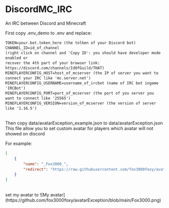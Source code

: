 # DiscordMC_IRC
An IRC between Discord and Minecraft<br>

First copy .env_demo to .env and replace: <br>
```
TOKEN=your.bot.token_here (the tolken of your Discord bot)
CHANNEL_ID=id_of_channel 
(right click on channel and 'Copy ID': you should have developer mode enabled or
recover the 4th part of your browser link: https://discord.com/channels/IdOfGuild/THAT)
MINEFLAYERCONFIG_HOST=host_of_mcserver (the IP of server you want to connect your IRC like 'mc.server.net')
MINEFLAYERCONFIG_USERNAME=username_of_ircbot (name of IRC bot ingame 'IRCBot')
MINEFLAYERCONFIG_PORT=port_of_mcserver (the port of you server you want to connect like '25565')
MINEFLAYERCONFIG_VERSION=version_of_mcserver (the version of server like '1.16.5')
```
<br>
Then copy data/avatarException_example.json to data/avatarException.json<br>
This file allow you to set custom avatar for players which avatar will not showed on discord<br>

For example: <br>
```json
[
    {
        "name": "_Fox3000_",
        "redirect": "https://raw.githubusercontent.com/fox3000foxy/avatarException/main/Fox3000.png"
    }
]
```
<br>
set my avatar to ![My avatar](https://github.com/fox3000foxy/avatarException/blob/main/Fox3000.png)
